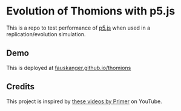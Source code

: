 # Evolution of Thomions with p5.js

This is a repo to test performance of [p5.js][p5] when used in a replication/evolution simulation.


## Demo
This is deployed at [fauskanger.github.io/thomions][demo]


## Credits

This project is inspired by [these videos by Primer][primer_yt] on YouTube.



[demo]: https://fauskanger.github.io/thomions
[p5]: https://p5js.org/
[primer_yt]: https://www.youtube.com/playlist?list=PLKortajF2dPBWMIS6KF4RLtQiG6KQrTdB


